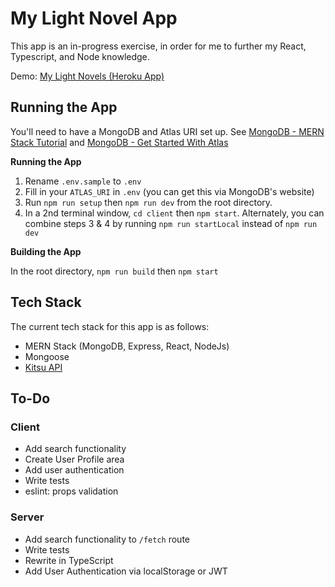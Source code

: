 # My Light Novel App

This app is an in-progress exercise, in order for me to further my React, Typescript, and Node knowledge.

Demo: [My Light Novels (Heroku App)](https://my-light-novels.herokuapp.com/)

## Running the App

You'll need to have a MongoDB and Atlas URI set up. See [MongoDB - MERN Stack Tutorial](https://www.mongodb.com/languages/mern-stack-tutorial) and [MongoDB - Get Started With Atlas](https://docs.atlas.mongodb.com/getting-started/)

**Running the App**

1. Rename `.env.sample` to `.env`
2. Fill in your `ATLAS_URI` in `.env` (you can get this via MongoDB's website)
3. Run `npm run setup` then `npm run dev` from the root directory.
4. In a 2nd terminal window, `cd client` then `npm start`. Alternately, you can combine steps 3 & 4 by running `npm run startLocal` instead of `npm run dev`

**Building the App**

In the root directory, `npm run build` then `npm start`

## Tech Stack

The current tech stack for this app is as follows:

- MERN Stack (MongoDB, Express, React, NodeJs)
- Mongoose
- [Kitsu API](https://kitsu.docs.apiary.io/)

## To-Do

### Client

- Add search functionality
- Create User Profile area
- Add user authentication
- Write tests
- eslint: props validation

### Server

- Add search functionality to `/fetch` route
- Write tests
- Rewrite in TypeScript
- Add User Authentication via localStorage or JWT

